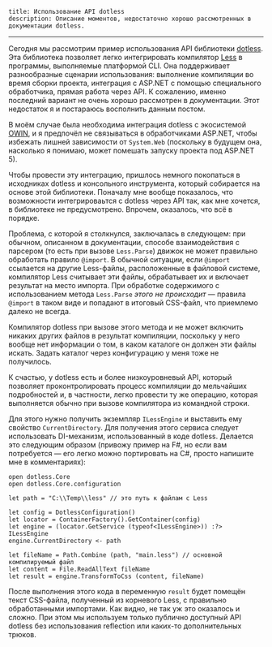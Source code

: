     title: Использование API dotless
    description: Описание моментов, недостаточно хорошо рассмотренных в документации dotless.
---

Сегодня мы рассмотрим пример использования API библиотеки [dotless][]. Эта
библиотека позволяет легко интегрировать компилятор [Less][less] в программы,
выполняемые платформой CLI. Она поддерживает разнообразные сценарии
использования: выполнение компиляции во время сборки проекта, интеграция с
ASP.NET с помощью специального обработчика, прямая работа через API. К
сожалению, именно последний вариант не очень хорошо рассмотрен в документации.
Этот недостаток я и постараюсь восполнить данным постом.

В моём случае была необходима интеграция dotless с экосистемой [OWIN][owin], и я
предпочёл не связываться в обработчиками ASP.NET, чтобы избежать лишней
зависимости от `System.Web` (поскольку в будущем она, насколько я понимаю, может
помешать запуску проекта под ASP.NET 5).

Чтобы провести эту интеграцию, пришлось немного покопаться в исходниках dotless
и консольного инструмента, который собирается на основе этой библиотеки.
Поначалу мне вообще показалось, что возможности интегрироваьтся с dotless через
API так, как мне хочется, в библиотеке не предусмотрено. Впрочем, оказалось, что
всё в порядке.

Проблема, с которой я столкнулся, заключалась в следующем: при обычном,
описанном в документации, способе взаимодействия с парсером (то есть при вызове
`Less.Parse`) движок не может правильно обработать правило `@import`. В обычной
ситуации, если `@import` ссылается на другие Less-файлы, расположенные в
файловой системе, компилятор Less считывает эти файлы, обрабатывает их и
включает результат на место импорта. При обработке содержимого с использованием
метода `Less.Parse` _этого не происходит_ — правила `@import` в таком виде и
попадают в итоговый CSS-файл, что приемлемо далеко не всегда.

Компилятор dotless при вызове этого метода и не может включить никаких других
файлов в результат компиляции, поскольку у него вообще нет информации о том, в
каком каталоге он должен эти файлы искать. Задать каталог через конфигурацию у
меня тоже не получилось.

К счастью, у dotless есть и более низкоуровневый API, который позволяет
проконтролировать процесс компиляции до мельчайших подробностей и, в частности,
легко провести ту же операцию, которая выполняется обычно при вызове компилятора
из командной строки.

Для этого нужно получить экземпляр `ILessEngine` и выставить ему свойство
`CurrentDirectory`. Для получения этого сервиса следует использовать
DI-механизм, использованный в коде dotless. Делается это следующим образом
(привожу пример на F#, но если вам потребуется — его легко можно портировать на
C#, просто напишите мне в комментариях):

    open dotless.Core
    open dotless.Core.configuration

    let path = "C:\\Temp\\less" // это путь к файлам с Less

    let config = DotlessConfiguration()
    let locator = ContainerFactory().GetContainer(config)
    let engine = (locator.GetService (typeof<ILessEngine>)) :?> ILessEngine
    engine.CurrentDirectory <- path

    let fileName = Path.Combine (path, "main.less") // основной компилируемый файл
    let content = File.ReadAllText fileName
    let result = engine.TransformToCss (content, fileName)

После выполнения этого кода в переменную `result` будет помещён текст CSS-файла,
полученный из корневого Less, с правильно обработанными импортами. Как видно, не
так уж это оказалось и сложно. При этом мы используем только публично доступный
API dotless без использования reflection или каких-то дополнительных трюков.

[dotless]: http://www.dotlesscss.org/
[less]: http://lesscss.org/
[owin]: http://owin.org/
